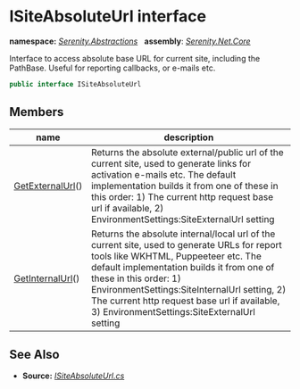 # ISiteAbsoluteUrl interface
**namespace:** *[Serenity.Abstractions](../README.md#serenity.abstractions-namespace)*   **assembly**: *[Serenity.Net.Core](../README.md)*

Interface to access absolute base URL for current site, including the PathBase. Useful for reporting callbacks, or e-mails etc.

```csharp
public interface ISiteAbsoluteUrl
```

## Members

| name | description |
| --- | --- |
| [GetExternalUrl](ISiteAbsoluteUrl/GetExternalUrl.md)() | Returns the absolute external/public url of the current site, used to generate links for activation e-mails etc. The default implementation builds it from one of these in this order: 1) The current http request base url if available, 2) EnvironmentSettings:SiteExternalUrl setting |
| [GetInternalUrl](ISiteAbsoluteUrl/GetInternalUrl.md)() | Returns the absolute internal/local url of the current site, used to generate URLs for report tools like WKHTML, Puppeeteer etc. The default implementation builds it from one of these in this order: 1) EnvironmentSettings:SiteInternalUrl setting, 2) The current http request base url if available, 3) EnvironmentSettings:SiteExternalUrl setting |

## See Also

* **Source:** *[ISiteAbsoluteUrl.cs](https://github.com/serenity-is/Serenity/blob/master/src/Serenity.Net.Core/Interface/ISiteAbsoluteUrl.cs)*